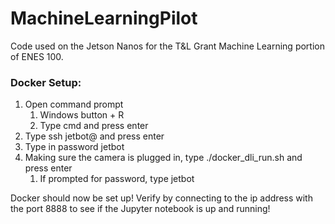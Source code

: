 # MachineLearningPilot

Code used on the Jetson Nanos for the T&L Grant Machine Learning portion of ENES 100.

### Docker Setup:
1. Open command prompt
    1. Windows button + R
    2. Type cmd and press enter
2. Type ssh jetbot@<ip address of jetbot> and press enter
3. Type in password jetbot
4. Making sure the camera is plugged in, type ./docker_dli_run.sh and press enter
    1. If prompted for password, type jetbot

Docker should now be set up! Verify by connecting to the ip address with the port 8888 to see if the Jupyter notebook is up and running!
